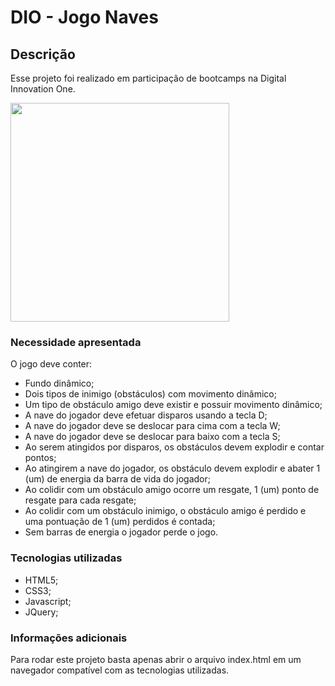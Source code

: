 # DIO - Jogo Naves

## Descrição
Esse projeto foi realizado em participação de bootcamps na Digital Innovation One.

<img height="350" src="https://user-images.githubusercontent.com/54161035/151269771-473b1588-3402-4370-a0b4-fa106ca2f5cb.png">

### Necessidade apresentada
O jogo deve conter:
- Fundo dinâmico;
- Dois tipos de inimigo (obstáculos) com movimento dinâmico;
- Um tipo de obstáculo amigo deve existir e possuir movimento dinâmico;
- A nave do jogador deve efetuar disparos usando a tecla D;
- A nave do jogador deve se deslocar para cima com a tecla W;
- A nave do jogador deve se deslocar para baixo com a tecla S;
- Ao serem atingidos por disparos, os obstáculos devem explodir e contar pontos;
- Ao atingirem a nave do jogador, os obstáculo devem explodir e abater 1 (um) de energia da barra de vida do jogador;
- Ao colidir com um obstáculo amigo ocorre um resgate, 1 (um) ponto de resgate para cada resgate;
- Ao colidir com um obstáculo inimigo, o obstáculo amigo é perdido e uma pontuação de 1 (um) perdidos é contada;
- Sem barras de energia o jogador perde o jogo.

### Tecnologias utilizadas
- HTML5;
- CSS3;
- Javascript;
- JQuery;

### Informações adicionais

Para rodar este projeto basta apenas abrir o arquivo index.html em um navegador compatível com as tecnologias utilizadas.

